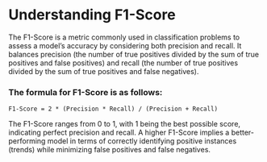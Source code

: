 # Understanding F1-Score
The F1-Score is a metric commonly used in classification problems to assess a model’s accuracy by considering both precision and recall. It balances precision (the number of true positives divided by the sum of true positives and false positives) and recall (the number of true positives divided by the sum of true positives and false negatives).

### The formula for F1-Score is as follows:

```
F1-Score = 2 * (Precision * Recall) / (Precision + Recall)
```

The F1-Score ranges from 0 to 1, with 1 being the best possible score, indicating perfect precision and recall. A higher F1-Score implies a better-performing model in terms of correctly identifying positive instances (trends) while minimizing false positives and false negatives.